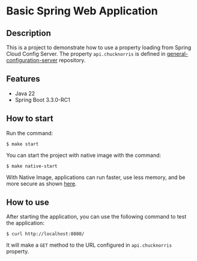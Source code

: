 # Basic Spring Web Application

## Description

This is a project to demonstrate how to use a property loading from Spring Cloud Config Server. The property `api.chucknorris` is defined
in [general-configuration-server](https://github.com/valdemarjuniorr/general-configuration-server/) repository.

## Features

- Java 22
- Spring Boot 3.3.0-RC1

## How to start

Run the command:

```shell
$ make start
```

You can start the project with native image with the command:

```shell
$ make native-start
```

With Native Image, applications can run faster, use less memory, and be more secure as shown [here](https://github.com/valdemarjuniorr/spring-boot-graalvm-performance-comparation).

## How to use

After starting the application, you can use the following command to test the application:

```shell
$ curl http://localhost:8080/
```

It will make a `GET` method to the URL configured in `api.chucknorris` property. 

